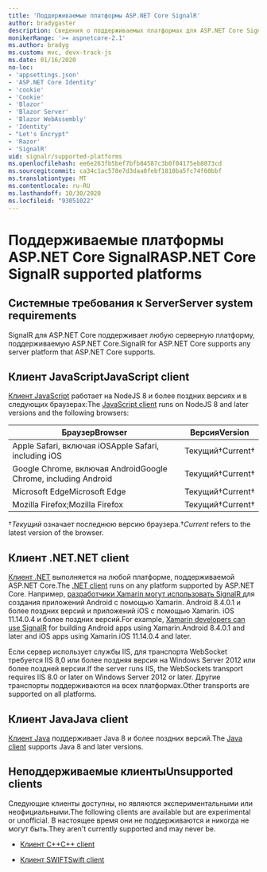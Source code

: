 ```yaml
---
title: 'Поддерживаемые платформы ASP.NET Core SignalR'
author: bradygaster
description: Сведения о поддерживаемых платформах для ASP.NET Core SignalR.
monikerRange: '>= aspnetcore-2.1'
ms.author: bradyg
ms.custom: mvc, devx-track-js
ms.date: 01/16/2020
no-loc:
- 'appsettings.json'
- 'ASP.NET Core Identity'
- 'cookie'
- 'Cookie'
- 'Blazor'
- 'Blazor Server'
- 'Blazor WebAssembly'
- 'Identity'
- "Let's Encrypt"
- 'Razor'
- 'SignalR'
uid: signalr/supported-platforms
ms.openlocfilehash: ee6e263fb5bef7bfb84587c3b0f04175eb8073cd
ms.sourcegitcommit: ca34c1ac578e7d3daa0febf1810ba5fc74f60bbf
ms.translationtype: MT
ms.contentlocale: ru-RU
ms.lasthandoff: 10/30/2020
ms.locfileid: "93051022"
---
```

# <a name="aspnet-core-no-locsignalr-supported-platforms"></a><span data-ttu-id="1b283-103">Поддерживаемые платформы ASP.NET Core SignalR</span><span class="sxs-lookup"><span data-stu-id="1b283-103">ASP.NET Core SignalR supported platforms</span></span>

## <a name="server-system-requirements"></a><span data-ttu-id="1b283-104">Системные требования к  Server</span><span class="sxs-lookup"><span data-stu-id="1b283-104">Server system requirements</span></span>

<span data-ttu-id="1b283-105">SignalR для ASP.NET Core поддерживает любую серверную платформу, поддерживаемую ASP.NET Core.</span><span class="sxs-lookup"><span data-stu-id="1b283-105">SignalR for ASP.NET Core supports any server platform that ASP.NET Core supports.</span></span>

## <a name="javascript-client"></a><span data-ttu-id="1b283-106">Клиент JavaScript</span><span class="sxs-lookup"><span data-stu-id="1b283-106">JavaScript client</span></span>

<span data-ttu-id="1b283-107">[Клиент JavaScript](xref:signalr/javascript-client) работает на NodeJS 8 и более поздних версиях и в следующих браузерах:</span><span class="sxs-lookup"><span data-stu-id="1b283-107">The [JavaScript client](xref:signalr/javascript-client) runs on NodeJS 8 and later versions and the following browsers:</span></span>

| <span data-ttu-id="1b283-108">Браузер</span><span class="sxs-lookup"><span data-stu-id="1b283-108">Browser</span></span>                          | <span data-ttu-id="1b283-109">Версия</span><span class="sxs-lookup"><span data-stu-id="1b283-109">Version</span></span>         |
| -------------------------------- | --------------- |
| <span data-ttu-id="1b283-110">Apple Safari, включая iOS</span><span class="sxs-lookup"><span data-stu-id="1b283-110">Apple Safari, including iOS</span></span>      | <span data-ttu-id="1b283-111">Текущий&dagger;</span><span class="sxs-lookup"><span data-stu-id="1b283-111">Current&dagger;</span></span> |
| <span data-ttu-id="1b283-112">Google Chrome, включая Android</span><span class="sxs-lookup"><span data-stu-id="1b283-112">Google Chrome, including Android</span></span> | <span data-ttu-id="1b283-113">Текущий&dagger;</span><span class="sxs-lookup"><span data-stu-id="1b283-113">Current&dagger;</span></span> |
| <span data-ttu-id="1b283-114">Microsoft Edge</span><span class="sxs-lookup"><span data-stu-id="1b283-114">Microsoft Edge</span></span>                   | <span data-ttu-id="1b283-115">Текущий&dagger;</span><span class="sxs-lookup"><span data-stu-id="1b283-115">Current&dagger;</span></span> |
| <span data-ttu-id="1b283-116">Mozilla Firefox;</span><span class="sxs-lookup"><span data-stu-id="1b283-116">Mozilla Firefox</span></span>                  | <span data-ttu-id="1b283-117">Текущий&dagger;</span><span class="sxs-lookup"><span data-stu-id="1b283-117">Current&dagger;</span></span> |

<span data-ttu-id="1b283-118">&dagger;*Текущий* означает последнюю версию браузера.</span><span class="sxs-lookup"><span data-stu-id="1b283-118">&dagger;*Current* refers to the latest version of the browser.</span></span>

## <a name="net-client"></a><span data-ttu-id="1b283-119">Клиент .NET</span><span class="sxs-lookup"><span data-stu-id="1b283-119">.NET client</span></span>

<span data-ttu-id="1b283-120">[Клиент .NET](xref:signalr/dotnet-client) выполняется на любой платформе, поддерживаемой ASP.NET Core.</span><span class="sxs-lookup"><span data-stu-id="1b283-120">The [.NET client](xref:signalr/dotnet-client) runs on any platform supported by ASP.NET Core.</span></span> <span data-ttu-id="1b283-121">Например, [разработчики Xamarin могут использовать SignalR ](https://github.com/aspnet/Announcements/issues/305) для создания приложений Android с помощью Xamarin. Android 8.4.0.1 и более поздних версий и приложений iOS с помощью Xamarin. iOS 11.14.0.4 и более поздних версий.</span><span class="sxs-lookup"><span data-stu-id="1b283-121">For example, [Xamarin developers can use SignalR](https://github.com/aspnet/Announcements/issues/305) for building Android apps using Xamarin.Android 8.4.0.1 and later and iOS apps using Xamarin.iOS 11.14.0.4 and later.</span></span>

<span data-ttu-id="1b283-122">Если сервер использует службы IIS, для транспорта WebSocket требуется IIS 8,0 или более поздняя версия на Windows Server 2012 или более поздней версии.</span><span class="sxs-lookup"><span data-stu-id="1b283-122">If the server runs IIS, the WebSockets transport requires IIS 8.0 or later on Windows Server 2012 or later.</span></span> <span data-ttu-id="1b283-123">Другие транспорты поддерживаются на всех платформах.</span><span class="sxs-lookup"><span data-stu-id="1b283-123">Other transports are supported on all platforms.</span></span>

## <a name="java-client"></a><span data-ttu-id="1b283-124">Клиент Java</span><span class="sxs-lookup"><span data-stu-id="1b283-124">Java client</span></span>

<span data-ttu-id="1b283-125">[Клиент Java](xref:signalr/java-client) поддерживает Java 8 и более поздних версий.</span><span class="sxs-lookup"><span data-stu-id="1b283-125">The [Java client](xref:signalr/java-client) supports Java 8 and later versions.</span></span>

## <a name="unsupported-clients"></a><span data-ttu-id="1b283-126">Неподдерживаемые клиенты</span><span class="sxs-lookup"><span data-stu-id="1b283-126">Unsupported clients</span></span>

<span data-ttu-id="1b283-127">Следующие клиенты доступны, но являются экспериментальными или неофициальными.</span><span class="sxs-lookup"><span data-stu-id="1b283-127">The following clients are available but are experimental or unofficial.</span></span> <span data-ttu-id="1b283-128">В настоящее время они не поддерживаются и никогда не могут быть.</span><span class="sxs-lookup"><span data-stu-id="1b283-128">They aren't currently supported and may never be.</span></span>

* <span data-ttu-id="1b283-129">[Клиент C++](https://github.com/aspnet/SignalR-Client-Cpp)</span><span class="sxs-lookup"><span data-stu-id="1b283-129">[C++ client](https://github.com/aspnet/SignalR-Client-Cpp)</span></span>

* <span data-ttu-id="1b283-130">[Клиент SWIFT](https://github.com/moozzyk/SignalR-Client-Swift)</span><span class="sxs-lookup"><span data-stu-id="1b283-130">[Swift client](https://github.com/moozzyk/SignalR-Client-Swift)</span></span>
